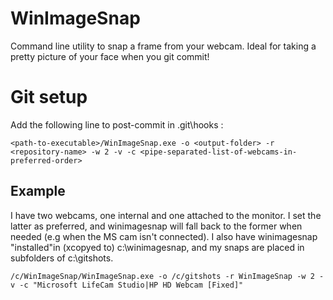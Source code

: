 # WinImageSnap
Command line utility to snap a frame from your webcam. Ideal for taking a pretty picture of your face when you git commit!

# Git setup
Add the following line to post-commit in <repositorydirectory>\.git\hooks :
```
<path-to-executable>/WinImageSnap.exe -o <output-folder> -r <repository-name> -w 2 -v -c <pipe-separated-list-of-webcams-in-preferred-order>
```
## Example
I have two webcams, one internal and one attached to the monitor. I set the latter as preferred, and winimagesnap will fall back to the former when needed (e.g when the MS cam isn't connected).
I also have winimagesnap "installed"in (xcopyed to) c:\winimagesnap, and my snaps are placed in subfolders of c:\gitshots.

```
/c/WinImageSnap/WinImageSnap.exe -o /c/gitshots -r WinImageSnap -w 2 -v -c "Microsoft LifeCam Studio|HP HD Webcam [Fixed]"
```
